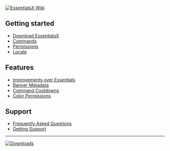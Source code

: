 [![**EssentialsX Wiki**](https://camo.githubusercontent.com/9ad178e5cf76a372d6aaee8bbdf13485fbc1d51b/68747470733a2f2f692e696d6775722e636f6d2f435034535a70422e706e67)](https://github.com/EssentialsX/Essentials/wiki)

## Getting started
* [Download EssentialsX](Downloading-EssentialsX)
* [Commands](https://essinfo.xeya.me/index.php?page=commands)
* [Permissions](https://essinfo.xeya.me/index.php?page=permissions)
* [Locale](Locale)

## Features
* [Improvements over Essentials](Improvements)
* [Banner Metadata](BannerMeta)
* [Command Cooldowns](Command-Cooldowns)
* [Color Permissions](Color-Permissions)

## Support
* [Frequently Asked Questions](Common-Issues)
* [Getting Support](Help)

---
[![**Downloads**](https://camo.githubusercontent.com/9aff2864d80daf2dac77bdbf5d1ea985381e180e/68747470733a2f2f692e696d6775722e636f6d2f4d4d6330504a592e706e67)](https://ci.ender.zone/job/EssentialsX)
